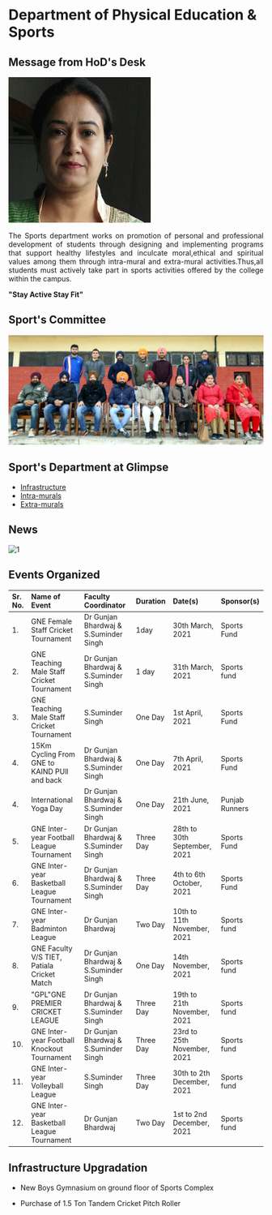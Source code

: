 # Department of Physical Education & Sports

## Message from HoD's Desk

![GB](Images/gunjan.jpg)

<p align=justify>
The Sports department works on promotion of personal and professional development of students through designing and implementing programs that support healthy lifestyles and inculcate moral,ethical and spiritual values among them through intra-mural and extra-mural activities.Thus,all students must actively take part in sports activities offered by the college within the campus.
</p>

**"Stay Active Stay Fit"**

## Sport's Committee

![1](Images/Committee.jpg)

## Sport's Department at Glimpse

- [Infrastructure](Infra.md)
- [Intra-murals](Intra.md)
- [Extra-murals](Extra.md)

## News

![1](Images/News/14.jpg)


## Events Organized   


| Sr. No. | Name of Event                                             | Faculty Coordinator           | Duration | Date(s)               | Sponsor(s) |
|:--------|:---------------------------------------------------------------|:------------------------------|:---------|:----------------------|:-----------|
| 1.       | GNE Female Staff Cricket Tournament| Dr Gunjan Bhardwaj & S.Suminder Singh | 1day | 30th March, 2021  | Sports Fund |
| 2.       | GNE Teaching Male Staff Cricket Tournament | Dr Gunjan Bhardwaj & S.Suminder Singh |1 day  | 31th March, 2021  | Sports fund |
|3.         | GNE Teaching Male Staff Cricket Tournament|  S.Suminder Singh | One Day |1st April, 2021  |Sports Fund |
|4.        | 15Km Cycling From GNE to KAIND PUll and back | Dr Gunjan Bhardwaj & S.Suminder Singh | One Day |7th April, 2021  | Sports Fund|
|4.        | International Yoga Day | Dr Gunjan Bhardwaj & S.Suminder Singh | One Day |21th June, 2021  | Punjab Runners |
|5.         |GNE Inter-year Football League Tournament  | Dr Gunjan Bhardwaj & S.Suminder Singh | Three Day |28th to 30th September, 2021  |Sports Fund|
|6.         |GNE Inter-year Basketball League Tournament | Dr Gunjan Bhardwaj & S.Suminder Singh | Three Day |4th to 6th October, 2021  | Sports Fund |
|7.         |GNE Inter-year Badminton League | Dr Gunjan Bhardwaj | Two Day |10th to 11th November, 2021  |Sports fund |
|8.         |GNE Faculty V/S TIET, Patiala Cricket Match | Dr Gunjan Bhardwaj & S.Suminder Singh | One Day |14th November, 2021  |Sports fund |
|9.         |"GPL"GNE PREMIER CRICKET LEAGUE| Dr Gunjan Bhardwaj & S.Suminder Singh | Three Day |19th to 21th November, 2021  |Sports fund |
|10.         |GNE Inter-year Football Knockout Tournament | Dr Gunjan Bhardwaj & S.Suminder Singh | Three Day |23rd to 25th November, 2021  |Sports fund |
|11.         |GNE Inter-year Volleyball League |  S.Suminder Singh | Three Day |30th to 2th December, 2021  |Sports fund |
|12.         |GNE Inter-year Basketball League Tournament | Dr Gunjan Bhardwaj | Two Day |1st to 2nd December, 2021  |Sports fund |



## Infrastructure Upgradation

-  New Boys Gymnasium on ground floor of Sports Complex  

- Purchase of 1.5 Ton Tandem Cricket Pitch Roller
